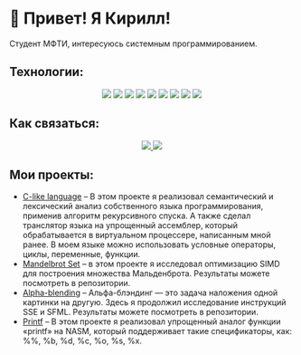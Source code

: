 # 👋 Привет! Я Кирилл!
Студент МФТИ, интересуюсь системным программированием.

## Технологии:
<p align="center">
    <img src="https://img.shields.io/badge/-C-A8B9CC?style=for-the-badge&logo=c&logoColor=white" />
    <img src="https://img.shields.io/badge/-C++-00599C?style=for-the-badge&logo=c%2B%2B&logoColor=white" />
    <img src="https://img.shields.io/badge/-Python-3776AB?style=for-the-badge&logo=python&logoColor=white" />
    <img src="https://img.shields.io/badge/-SFML-8CC445?style=for-the-badge&logo=sfml&logoColor=white" />
    <img src="https://img.shields.io/badge/-Qt-41CD52?style=for-the-badge&logo=qt&logoColor=white" />
    <img src="https://img.shields.io/badge/-Make/CMake-064F8C?style=for-the-badge&logo=cmake&logoColor=white" />
    <img src="https://img.shields.io/badge/-Git-F05032?style=for-the-badge&logo=git&logoColor=white" />
    <img src="https://img.shields.io/badge/-LaTeX-008080?style=for-the-badge&logo=latex&logoColor=white" />
    <img src="https://img.shields.io/badge/-Graphviz-2596be?style=for-the-badge&logo=graphviz&logoColor=white" />
</p>

## Как связаться: 
<p align="center">
    <a href="https://t.me/mipt_kl">
        <img src="https://img.shields.io/badge/Telegram-26A5E4?style=for-the-badge&logo=telegram&logoColor=white" />
    </a>
    <a href="mailto:lakhnov.ka@phystech.edu">
        <img src="https://img.shields.io/badge/Email-D14836?style=for-the-badge&logo=gmail&logoColor=white" />
    </a>
</p>

## Мои проекты:
- [C-like language](https://github.com/KirillLakhnov/Language) – В этом проекте я реализовал семантический и лексический анализ собственного языка программирования, применив алгоритм рекурсивного спуска. А также сделал транслятор языка на упрощенный ассемблер, который обрабатывается в виртуальном процессере, написанным мной ранее. В моем языке можно использовать условные операторы, циклы, переменные, функции.
- [Mandelbrot Set](https://github.com/KirillLakhnov/Mandelbrot) – в этом проекте я исследовал оптимизацию SIMD для построения множества Мальденброта. Результаты можете посмотреть в репозитории.
- [Alpha-blending](https://github.com/KirillLakhnov/Alpha-blending) – Альфа-блэндинг — это задача наложения одной картинки на другую. Здесь я продолжил исследование инструкций SSE и SFML. Результаты можете посмотреть в репозитории.
- [Printf](https://github.com/KirillLakhnov/ASM_PRINTF) – В этом проекте я реализовал упрощенный аналог функции «printf» на NASM, который поддерживает такие спецификаторы, как: %%, %b, %d, %c, %o, %s, %x.